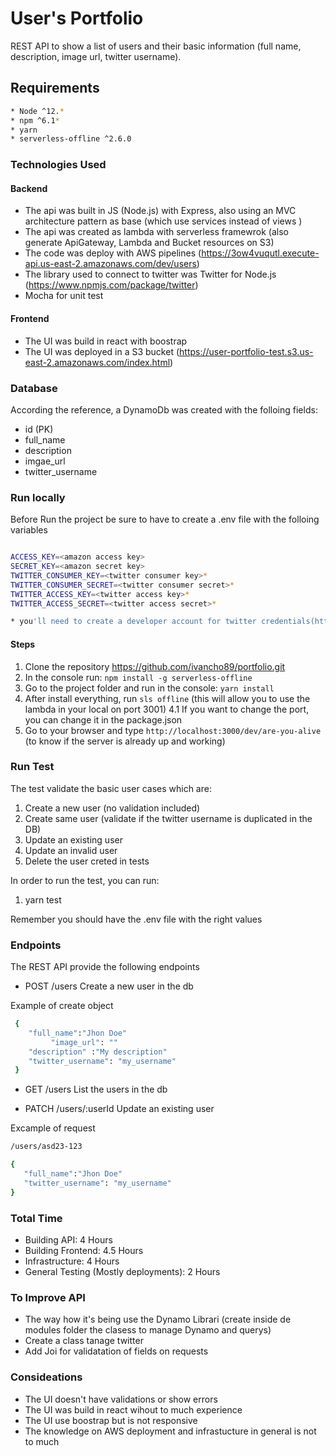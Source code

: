# User's Portfolio

REST API to show a list of users and their basic information (full name, description, image url, twitter username). 

## Requirements

```bash
* Node ^12.*
* npm ^6.1* 
* yarn
* serverless-offline ^2.6.0
```

### Technologies Used

#### Backend

 * The api was built in JS (Node.js) with Express, also using an MVC architecture pattern as base (which use services instead of views )
 * The api was created as lambda with serverless framewrok (also generate ApiGateway, Lambda and Bucket resources on S3)
 * The code was deploy with AWS pipelines (https://3ow4vuqutl.execute-api.us-east-2.amazonaws.com/dev/users)
 * The library used to connect to twitter was Twitter for Node.js (https://www.npmjs.com/package/twitter)
 * Mocha for unit test

#### Frontend
 * The UI was build in react with boostrap
 * The UI was deployed in a S3 bucket (https://user-portfolio-test.s3.us-east-2.amazonaws.com/index.html)

### Database

According the reference, a DynamoDb was created with the folloing fields:

* id (PK)
* full_name
* description
* imgae_url
* twitter_username


### Run locally

Before Run the project be sure to have to create a .env file with the folloing variables

```bash

ACCESS_KEY=<amazon access key>
SECRET_KEY=<amazon secret key>
TWITTER_CONSUMER_KEY=<twitter consumer key>*
TWITTER_CONSUMER_SECRET=<twitter consumer secret>*
TWITTER_ACCESS_KEY=<twitter access key>*
TWITTER_ACCESS_SECRET=<twitter access secret>*

* you'll need to create a developer account for twitter credentials(https://developer.twitter.com/en/apply-for-access)
```
#### Steps 

1. Clone the repository https://github.com/ivancho89/portfolio.git
3. In the console run: `npm install -g serverless-offline` 
2. Go to the project folder and run in the console: `yarn install`
4. After install everything, run `sls offline` (this will allow you to use the lambda in your local on port 3001)
	4.1 If you want to change the port, you can change it in the package.json
5. Go to your browser and type `http://localhost:3000/dev/are-you-alive` (to know if the server is already up and working)


### Run Test

The test validate the basic user cases which are:

1. Create a new user (no validation included)
2. Create same user (validate if the twitter username is duplicated in the DB)
3. Update an existing user
4. Update an invalid user
5. Delete the user creted in tests

In order to run the test, you can run:

1. yarn test 

Remember you should have the .env file with the right values

### Endpoints

The REST API provide the following endpoints

 * POST /users
  Create a new user in the db

  Example of create object

```bash
 {
 	"full_name":"Jhon Doe"
         "image_url": ""
 	"description" :"My description"
 	"twitter_username": "my_username"
 }
```
 * GET /users
   List the users in the db

 * PATCH /users/:userId
   Update an existing user

  Excample of request

 ```bash
/users/asd23-123 
 
 {
 	"full_name":"Jhon Doe"
 	"twitter_username": "my_username"
 }
```

### Total Time

- Building API: 4 Hours
- Building Frontend: 4.5 Hours
- Infrastructure: 4 Hours
- General Testing (Mostly deployments): 2 Hours

### To Improve API

- The way how it's  being use the Dynamo Librari (create inside de modules folder the clasess to manage Dynamo and querys)
- Create a class tanage twitter 
- Add Joi for validatation of fields on requests


### Consideations

- The UI doesn't have validations or show errors
- The UI was build in react wihout to much experience
- The UI use boostrap but is not responsive 
- The knowledge on AWS deployment and infrastucture in general is not to much




